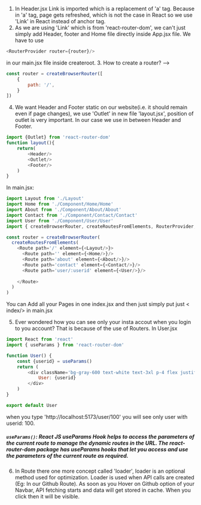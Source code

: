1. In Header.jsx Link is imported which is a replacement of 'a' tag. 
Because in 'a' tag, page gets refreshed, which is not the case in React so we use 'Link' in React instead of anchor tag. 
2. As we are using 'Link' which is from 'react-router-dom', we can't just simply add Header, footer and Home file directly inside App.jsx file. We have to use 
```javascript
<RouterProvider router={router}/>
```
in our main.jsx file inside createroot. 
3. How to create a router? --> 
```javascript
const router = createBrowserRouter([
    {
        path: '/',
    }
])
```

4. We want Header and Footer static on our website(i.e. it should remain even if page changes), 
we use 'Outlet' in new file 'layout.jsx', position of outlet is very important. In our case we 
use in between Header and Footer. 
```javascript
import {Outlet} from 'react-router-dom'
function layout(){
    return(
        <Header/>
        <Outlet/>
        <Footer/>
    )
}
```
In main.jsx: 
```javascript
import Layout from './Layout'
import Home from './Component/Home/Home'
import About from './Component/About/About'
import Contact from './Component/Contact/Contact'
import User from './Component/User/User'
import { createBrowserRouter, createRoutesFromElements, RouterProvider, Route } from 'react-router-dom'

const router = createBrowserRouter(
  createRoutesFromElements(
    <Route path='/' element={<Layout/>}>
      <Route path='' element={<Home/>}/>
      <Route path='about' element={<About/>}/>
      <Route path='contact' element={<Contact/>}/>
      <Route path='user/:userid' element={<User/>}/>
      
    </Route>
  )
)
```
You can Add all your Pages in one index.jsx and then just simply put just < index/> in main.jsx

5. Ever wondered how you can see only your insta accout when you login to you account?
That is because of the use of Routers.
In User.jsx
```javascript
import React from 'react'
import { useParams } from 'react-router-dom'

function User() {
    const {userid} = useParams()
    return (
        <div className='bg-gray-600 text-white text-3xl p-4 flex justify-center items-center'>
            User: {userid}
        </div>
    )
}

export default User

```
when you type 'http://localhost:5173/user/100' you will see only user with userid: 100. 
##### `useParams()`: React JS useParams Hook helps to access the parameters of the current route to manage the dynamic routes in the URL. The react-router-dom package has useParams hooks that let you access and use the parameters of the current route as required.

6. In Route there one more concept called 'loader', loader is an optional method used for optimization. 
Loader is used when API calls are created (Eg: In our Github Route). 
As soon as you Hover on Github option of your Navbar, API fetching starts and data will get stored in cache. 
When you click then it will be visible. 
